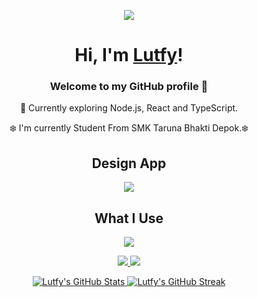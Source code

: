 <p align="center">
  <a href="https://ryuki-02.vercel.app/" target="_blank">
    <img src="https://media1.tenor.com/m/1JuAyubK6zoAAAAC/bocchi-the-rock-hitori-gotoh.gif">
  </a>
</p>

<h1 align="center">Hi, I'm <a href="#">Lutfy</a>!</h1>
<p align="center">
  </a>
</p>
<h3 align="center">Welcome to my GitHub profile 👋</h3>
<p align="center">📌 Currently exploring Node.js, React and TypeScript.</p>
<p align="center">❄️ I'm currently Student From SMK Taruna Bhakti Depok.❄️</p>


<div align="center">
  <h2>Design App</h2>
  <a href="https://skillicons.dev">
    <img src="https://skillicons.dev/icons?i=figma,ai,ps" />
  </a>
</div>

<div align="center">
  <h2>What I Use</h2>
  <a href="https://skillicons.dev">
    <img src="https://skillicons.dev/icons?i=astro,nextjs,react,ts,tailwind,html,css,js" />
  </a>
</div>

<div>
<p align="center">
  <a href="https://x.com/LutfyNoir">
    <img src="https://img.shields.io/badge/Twitter-1DA1F2?style=for-the-badge&logo=twitter&logoColor=white">
  </a>
  <a href="https://discordapp.com/users/kazylutfyx">
    <img src="https://img.shields.io/badge/Discord-5865F2?style=for-the-badge&logo=discord&logoColor=white">
  </a>
</p>
</div>


<p align="center">
  <a href="https://github.com/LutfyVX">
    <img src="https://github-readme-stats.vercel.app/api?username=LutfyVX&hide_border=true&show_icons=true" alt="Lutfy's GitHub Stats">
  </a>
  <a href="https://github.com/LutfyVX">
    <img src="https://github-readme-streak-stats.herokuapp.com?user=LutfyVX&hide_border=true&theme=iceberg" alt="Lutfy's GitHub Streak">
  </a>
</p>




